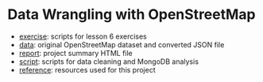 # Data Wrangling with OpenStreetMap

* [exercise](https://github.com/LiChangNY/Udacity_MongoDB/tree/master/exercise): scripts for lesson 6 exercises
* [data](https://github.com/LiChangNY/Udacity_MongoDB/tree/master/data): original OpenStreetMap dataset and converted JSON file
* [report](https://github.com/LiChangNY/Udacity_MongoDB/tree/master/index.html): project summary HTML file
* [script](https://github.com/LiChangNY/Udacity_MongoDB/tree/master/script): scripts for data cleaning and MongoDB analysis
* [reference](https://github.com/LiChangNY/Udacity_MongoDB/tree/master/reference): resources used for this project

